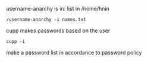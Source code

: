 
username-anarchy is in: 
list in /home/hnin
```
/username-anarchy -i names.txt
```


cupp makes passwords based on the user
```
cupp -i
```
make a password list in accordance to password policy 



